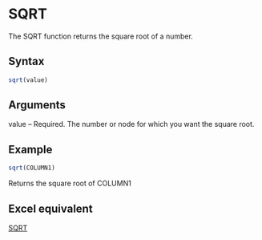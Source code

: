 # SQRT

The SQRT function returns the square root of a number.

## Syntax

```javascript
sqrt(value)
```

## Arguments

value – Required. The number or node for which you want the square root.

## Example

```javascript
sqrt(COLUMN1)
```

Returns the square root of COLUMN1

## Excel equivalent

[SQRT](https://support.microsoft.com/en-us/office/sqrt-function-654975c2-05c4-4831-9a24-2c65e4040fdf)
